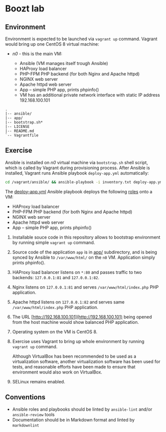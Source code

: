 # Boozt lab

## Environment

Environment is expected to be launched via `vagrant up` command. Vagrant would
bring up one CentOS 8 virtual machine:

* *n0* - this is the main VM:

  * Ansible (VM manages itself trough Ansible)
  * HAProxy load balancer
  * PHP-FPM PHP backend (for both Nginx and Apache httpd)
  * NGINX web server
  * Apache httpd web server
  * App – simple PHP app, prints phpinfo()
  * VM has an additional private network interface with static IP address
    192.168.100.101

```code
.
|-- ansible/
|-- app/
|-- bootstrap.sh*
|-- LICENSE
|-- README.md
`-- Vagrantfile
```

## Exercise

Ansible is installed on *n0* virtual machine via `bootstrap.sh` shell script,
which is called by Vagrant during provisioning process. After Ansible is
installed, Vagrant runs Ansible playbook `deploy-app.yml` automatically:

```bash
cd /vagrant/ansible/ && ansible-playbook -i inventory.txt deploy-app.yml
```

The [deploy-app.yml](ansible/deploy-app.yml) Ansible playbook deploys the
following [roles](ansible/roles/) onto a VM:

* HAProxy load balancer
* PHP-FPM PHP backend (for both Nginx and Apache httpd)
* NGINX web server
* Apache httpd web server
* App – simple PHP app, prints phpinfo()

1. Installable souce code in this repository allows to bootstrap environment by
   running simple `vagrant up` command.

2. Source code of the application `app` is in [app/](app/) subdirectory, and is
   being synced by Ansible to `/var/www/html/` on the `n0` VM. Application simply
   prints phpinfo().

3. HAProxy load balancer listens on `*:80` and passes traffic to two backends:
   `127.0.0.1:81` and `127.0.0.1:82`.

4. Nginx listens on `127.0.0.1:81` and serves `/var/www/html/index.php` PHP
   application.

5. Apache httpd listens on `127.0.0.1:82` and serves same
   `/var/www/html/index.php` PHP application.

6. The URL [http://192.168.100.101](http://192.168.100.101) being opened from the
   host machine would show balanced PHP application.

7. Operating system on the VM is CentOS 8.

8. Exercise uses Vagrant to bring up whole environment by running `vagrant up`
   command.

   Although VirtualBox has been recommended to be used as a virtualization
   software, another virtualization software has been used for tests, and
   reasonable efforts have been made to ensure that environment would also work
   on VirtualBox.

9. SELinux remains enabled.

## Conventions

* Ansible roles and playbooks should be linted by `ansible-lint` and/or
  `ansible-review` tools
* Documentation should be in Markdown format and linted by `markdownlint`
